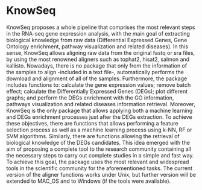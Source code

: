 # KnowSeq
KnowSeq proposes a whole pipeline that comprises the most relevant steps in the RNA-seq gene expression analysis, with the main goal of extracting biological knowledge from raw data (Differential Expressed Genes, Gene Ontology enrichment, pathway visualization and related diseases). In this sense, KnowSeq allows aligning raw data from the original fastq or sra files, by using the most renowned aligners such as tophat2, hisat2, salmon and kallisto. Nowadays, there is no package that only from the information of the samples to align -included in a text file-, automatically performs the download and alignment of all of the samples. Furthermore, the package includes functions to: calculate the gene expression values; remove batch effect; calculate the Differentially Expressed Genes (DEGs); plot different graphs; and perform the DEGs enrichment with the GO information, pathways visualization and related diseases information retrieval. Moreover, KnowSeq is the only package that allows applying both a machine learning and DEGs enrichment processes just after the DEGs extraction. To achieve these objectives, there are functions that allows performing a feature selection process as well as a machine learning process using k-NN, RF or SVM algorithms. Similarly, there are functions allowing the retrieval of biological knowledge of the DEGs candidates. This idea emerged with the aim of proposing a complete tool to the research community containing all the necessary steps to carry out complete studies in a simple and fast way. To achieve this goal, the package uses the most relevant and widespread tools in the scientific community for the aforementioned tasks. The current version of the aligner functions works under Unix, but further version will be extended to MAC_OS and to Windows (if the tools were available).
